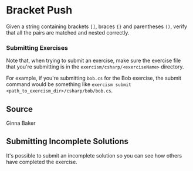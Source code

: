 # Bracket Push

Given a string containing brackets `[]`, braces `{}` and parentheses `()`,
verify that all the pairs are matched and nested correctly.

### Submitting Exercises

Note that, when trying to submit an exercise, make sure the exercise file that you're submitting is in the `exercism/csharp/<exerciseName>` directory.

For example, if you're submitting `bob.cs` for the Bob exercise, the submit command would be something like `exercism submit <path_to_exercism_dir>/csharp/bob/bob.cs`.

## Source

Ginna Baker

## Submitting Incomplete Solutions
It's possible to submit an incomplete solution so you can see how others have completed the exercise.
